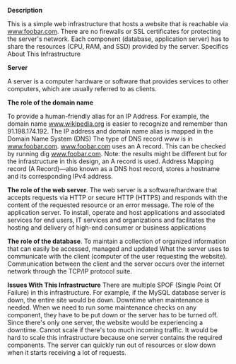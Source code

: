 



**Description**


This is a simple web infrastructure that hosts a website that is reachable via www.foobar.com. There are no firewalls or SSL certificates for protecting the server's network. Each component (database, application server) has to share the resources (CPU, RAM, and SSD) provided by the server.
Specifics About This Infrastructure

**Server**


A server is a computer hardware or software that provides services to other computers, which are usually referred to as clients.

**The role of the domain name**

To provide a human-friendly alias for an IP Address. For example, the domain name www.wikipedia.org is easier to recognize and remember than 91.198.174.192. The IP address and domain name alias is mapped in the Domain Name System (DNS)
The type of DNS record www is in www.foobar.com.
www.foobar.com uses an A record. This can be checked by running dig www.foobar.com.
Note: the results might be different but for the infrastructure in this design, an A record is used.
Address Mapping record (A Record)—also known as a DNS host record, stores a hostname and its corresponding IPv4 address.

**The role of the web server**.
The web server is a software/hardware that accepts requests via HTTP or secure HTTP (HTTPS) and responds with the content of the requested resource or an error message.
The role of the application server.
To install, operate and host applications and associated services for end users, IT services and organizations and facilitates the hosting and delivery of high-end consumer or business applications

**The role of the database**.
To maintain a collection of organized information that can easily be accessed, managed and updated
What the server uses to communicate with the client (computer of the user requesting the website).
Communication between the client and the server occurs over the internet network through the TCP/IP protocol suite.

**Issues With This Infrastructure**
There are multiple SPOF (Single Point Of Failure) in this infrastructure.
For example, if the MySQL database server is down, the entire site would be down.
Downtime when maintenance is needed.
When we need to run some maintenance checks on any component, they have to be put down or the server has to be turned off. Since there's only one server, the website would be experiencing a downtime.
Cannot scale if there's too much incoming traffic.
It would be hard to scale this infrastructure because one server contains the required components. The server can quickly run out of resources or slow down when it starts receiving a lot of requests.

